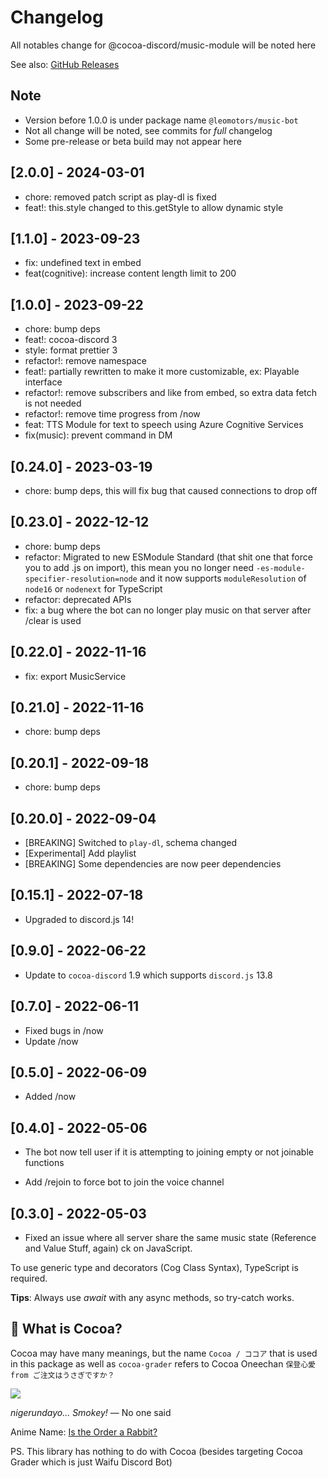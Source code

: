 # Changelog

All notables change for @cocoa-discord/music-module will be noted here

See also: [GitHub Releases](https://github.com/leomotors/cocoa-discord/releases)

## Note

- Version before 1.0.0 is under package name `@leomotors/music-bot`
- Not all change will be noted, see commits for _full_ changelog
- Some pre-release or beta build may not appear here

## [2.0.0] - 2024-03-01

- chore: removed patch script as play-dl is fixed
- feat!: this.style changed to this.getStyle to allow dynamic style

## [1.1.0] - 2023-09-23

- fix: undefined text in embed
- feat(cognitive): increase content length limit to 200

## [1.0.0] - 2023-09-22

- chore: bump deps
- feat!: cocoa-discord 3
- style: format prettier 3
- refactor!: remove namespace
- feat!: partially rewritten to make it more customizable, ex: Playable interface
- refactor!: remove subscribers and like from embed, so extra data fetch is not needed
- refactor!: remove time progress from /now
- feat: TTS Module for text to speech using Azure Cognitive Services
- fix(music): prevent command in DM

## [0.24.0] - 2023-03-19

- chore: bump deps, this will fix bug that caused connections to drop off

## [0.23.0] - 2022-12-12

- chore: bump deps
- refactor: Migrated to new ESModule Standard (that shit one that force you to add .js on import),
  this mean you no longer need `-es-module-specifier-resolution=node`
  and it now supports `moduleResolution` of `node16` or `nodenext` for TypeScript
- refactor: deprecated APIs
- fix: a bug where the bot can no longer play music on that server after /clear is used

## [0.22.0] - 2022-11-16

- fix: export MusicService

## [0.21.0] - 2022-11-16

- chore: bump deps

## [0.20.1] - 2022-09-18

- chore: bump deps

## [0.20.0] - 2022-09-04

- [BREAKING] Switched to `play-dl`, schema changed
- [Experimental] Add playlist
- [BREAKING] Some dependencies are now peer dependencies

## [0.15.1] - 2022-07-18

- Upgraded to discord.js 14!

## [0.9.0] - 2022-06-22

- Update to `cocoa-discord` 1.9 which supports `discord.js` 13.8

## [0.7.0] - 2022-06-11

- Fixed bugs in /now
- Update /now

## [0.5.0] - 2022-06-09

- Added /now

## [0.4.0] - 2022-05-06

- The bot now tell user if it is attempting to joining empty or not joinable functions

- Add /rejoin to force bot to join the voice channel

## [0.3.0] - 2022-05-03

- Fixed an issue where all server share the same music state (Reference and Value Stuff, again)
ck on JavaScript.

To use generic type and decorators (Cog Class Syntax), TypeScript is required.

**Tips**: Always use _await_ with any async methods, so try-catch works.

## 🍫 What is Cocoa?

Cocoa may have many meanings, but the name `Cocoa / ココア` that is used in this package as well as `cocoa-grader` refers to Cocoa Oneechan `保登心愛 from ご注文はうさぎですか？`

![](https://c.tenor.com/82-e-VM5qNwAAAAC/gochiusa-cocoa.gif)

_nigerundayo... Smokey!_ — No one said

Anime Name: [Is the Order a Rabbit?](https://myanimelist.net/anime/21273/Gochuumon_wa_Usagi_Desu_ka)

PS. This library has nothing to do with Cocoa (besides targeting Cocoa Grader
which is just Waifu Discord Bot)
